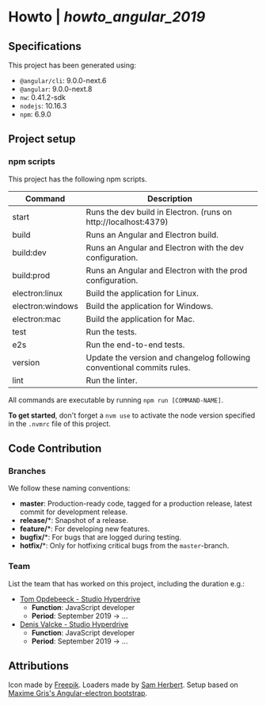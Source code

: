 # Howto | _howto_angular_2019_

## Specifications
This project has been generated using:
- `@angular/cli`: 9.0.0-next.6
- `@angular`: 9.0.0-next.8
- `nw`: 0.41.2-sdk
- `nodejs`: 10.16.3
- `npm`: 6.9.0

## Project setup
### npm scripts
This project has the following npm scripts.

| Command        | Description
| -------------- | -----------
| start			 | Runs the dev build in Electron. (runs on http://localhost:4379)
| build			 | Runs an Angular and Electron build.
| build:dev  | Runs an Angular and Electron with the dev configuration.
| build:prod | Runs an Angular and Electron with the prod configuration.
| electron:linux | Build the application for Linux.
| electron:windows | Build the application for Windows.
| electron:mac | Build the application for Mac.
| test       | Run the tests.
| e2s        | Run the end-to-end tests.
| version    | Update the version and changelog following conventional commits rules.
| lint       | Run the linter.

All commands are executable by running `npm run [COMMAND-NAME]`.

**To get started**, don't forget a `nvm use` to activate the node version specified in the `.nvmrc` file of this project.

## Code Contribution ##
### Branches ###
We follow these naming conventions:
* **master**: Production-ready code, tagged for a production release, latest commit for development release.
* **release/***: Snapshot of a release.
* **feature/***: For developing new features.
* **bugfix/***: For bugs that are logged during testing.
* **hotfix/***: Only for hotfixing critical bugs from the `master`-branch.

### Team ###
List the team that has worked on this project, including the duration e.g.:
* [Tom Opdebeeck - Studio Hyperdrive](tom.opdebeeck@studiohyperdrive.be)
    * **Function**: JavaScript developer
    * **Period**: September 2019 -> ...
* [Denis Valcke - Studio Hyperdrive](denis.valcke@studiohyperdrive.be)
    * **Function**: JavaScript developer
    * **Period**: September 2019 -> ...

## Attributions
Icon made by [Freepik](www.flaticon.com).
Loaders made by [Sam Herbert](http://samherbert.net/svg-loaders/).
Setup based on [Maxime Gris's Angular-electron bootstrap](https://github.com/maximegris/angular-electron).
